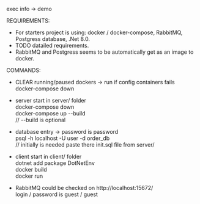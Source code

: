 exec info -> demo

REQUIREMENTS:
- For starters project is using: docker / docker-compose, RabbitMQ, Postgress database, .Net 8.0.
- TODO datailed requirements.
- RabbitMQ and Postgress seems to be automatically get as an image to docker.

COMMANDS:
- CLEAR running/paused dockers -> run if config containers fails<br/>
docker-compose down

- server start in server/ folder<br/>
docker-compose down<br/>
docker-compose up --build<br/>
// --build is optional

- database entry -> password is password<br/>
psql -h localhost -U user -d order_db<br/>
// initially is needed paste there init.sql file from server/

- client start in client/ folder<br/>
dotnet add package DotNetEnv<br/>
docker build<br/>
docker run

- RabbitMQ could be checked on http://localhost:15672/<br/>
login / password is guest / guest

